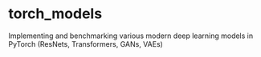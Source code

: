 # torch_models
Implementing and benchmarking various modern deep learning models in PyTorch (ResNets, Transformers, GANs, VAEs)
